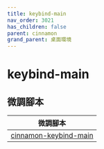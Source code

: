 ```yaml
---
title: keybind-main
nav_order: 3021
has_children: false
parent: cinnamon
grand_parent: 桌面環境
---
```



# keybind-main


## 微調腳本

| 微調腳本 |
| --- |
| [cinnamon-keybind-main](https://github.com/samwhelp/note-about-ubuntu/tree/gh-pages/_demo/adjustment/de/cinnamon/part/cinnamon-keybind-main) |
